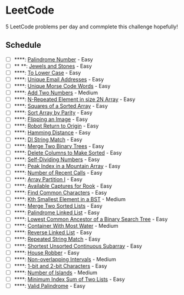 # LeetCode
5 LeetCode problems per day and commplete this challenge hopefully! 

## Schedule
- [ ] ****: [Palindrome Number](https://leetcode.com/problems/palindrome-number/) - Easy
- [ ] **          **: [Jewels and Stones](https://leetcode.com/problems/jewels-and-stones/) - Easy
- [ ] ****: [To Lower Case](https://leetcode.com/problems/to-lower-case/) - Easy
- [ ] ****: [Unique Email Addresses](https://leetcode.com/problems/unique-email-addresses/) - Easy
- [ ] ****: [Unique Morse Code Words](https://leetcode.com/problems/unique-morse-code-words/) - Easy
- [ ] ****: [Add Two Numbers](https://leetcode.com/problems/add-two-numbers/) - Medium
- [ ] ****: [N-Repeated Element in size 2N Array](https://leetcode.com/problems/n-repeated-element-in-size-2n-array/) - Easy
- [ ] ****: [Squares of a Sorted Array](https://leetcode.com/problems/squares-of-a-sorted-array/) - Easy
- [ ] ****: [Sort Array by Parity](https://leetcode.com/problems/sort-array-by-parity/) - Easy
- [ ] ****: [Flipping an Image](https://leetcode.com/problems/flipping-an-image/) - Easy
- [ ] ****: [Robot Return to Origin](https://leetcode.com/problems/robot-return-to-origin/) - Easy
- [ ] ****: [Hamming Distance](https://leetcode.com/problems/hamming-distance) - Easy
- [ ] ****: [DI String Match](https://leetcode.com/problems/di-string-match) - Easy
- [ ] ****: [Merge Two Binary Trees](https://leetcode.com/problems/merge-two-binary-trees) - Easy
- [ ] ****: [Delete Columns to Make Sorted](https://leetcode.com/problems/delete-columns-to-make-sorted) - Easy
- [ ] ****: [Self-Dividing Numbers](https://leetcode.com/problems/self-dividing-numbers) - Easy
- [ ] ****: [Peak Index in a Mountain Array](https://leetcode.com/problems/peak-index-in-a-mountain-array) - Easy
- [ ] ****: [Number of Recent Calls](https://leetcode.com/problems/number-of-recent-calls) - Easy
- [ ] ****: [Array Partition I](https://leetcode.com/problems/array-partition-i) - Easy
- [ ] ****: [Available Captures for Rook](https://leetcode.com/problems/available-captures-for-rook) - Easy
- [ ] ****: [Find Common Characters](https://leetcode.com/problems/find-common-characters) - Easy
- [ ] ****: [Kth Smallest Element in a BST](https://leetcode.com/problems/kth-smallest-element-in-a-bst/) - Medium
- [ ] ****: [Merge Two Sorted Lists](https://leetcode.com/problems/merge-two-sorted-lists/) - Easy
- [ ] ****: [Palindrome Linked List](https://leetcode.com/problems/palindrome-linked-list/) - Easy
- [ ] ****: [Lowest Common Ancestor of a Binary Search Tree](https://leetcode.com/problems/lowest-common-ancestor-of-a-binary-search-tree/) - Easy
- [ ] ****: [Container With Most Water](https://leetcode.com/problems/container-with-most-water/) - Medium
- [ ] ****: [Reverse Linked List](https://leetcode.com/problems/reverse-linked-list/) - Easy
- [ ] ****: [Repeated String Match](https://leetcode.com/problems/repeated-string-match/) - Easy
- [ ] ****: [Shortest Unsorted Continuous Subarray](https://leetcode.com/problems/shortest-unsorted-continuous-subarray/) - Easy
- [ ] ****: [House Robber](https://leetcode.com/problems/house-robber/) - Easy
- [ ] ****: [Non-overlapping Intervals](https://leetcode.com/problems/non-overlapping-intervals/) - Medium
- [ ] ****: [1-bit and 2-bit Characters](https://leetcode.com/problems/1-bit-and-2-bit-characters/) - Easy
- [ ] ****: [Number of Islands](https://leetcode.com/problems/number-of-islands/) - Medium
- [ ] ****: [Minimum Index Sum of Two Lists](https://leetcode.com/problems/minimum-index-sum-of-two-lists/) - Easy
- [ ] ****: [Valid Palindrome](https://leetcode.com/problems/valid-palindrome/) - Easy

